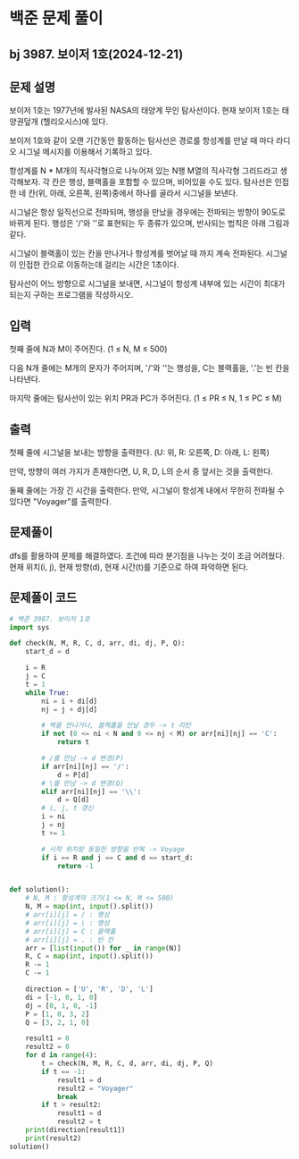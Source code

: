 # 백준 문제 풀이

## bj 3987. 보이저 1호(2024-12-21)

## 문제 설명

보이저 1호는 1977년에 발사된 NASA의 태양계 무인 탐사선이다. 현재 보이저 1호는 태양권덮개 (헬리오시스)에 있다.

보이저 1호와 같이 오랜 기간동안 활동하는 탐사선은 경로를 항성계를 만날 때 마다 라디오 시그널 메시지를 이용해서 기록하고 있다.

항성계를 N \* M개의 직사각형으로 나누어져 있는 N행 M열의 직사각형 그리드라고 생각해보자. 각 칸은 행성, 블랙홀을 포함할 수 있으며, 비어있을 수도 있다. 탐사선은 인접한 네 칸(위, 아래, 오른쪽, 왼쪽)중에서 하나를 골라서 시그널을 보낸다.

시그널은 항상 일직선으로 전파되며, 행성을 만났을 경우에는 전파되는 방향이 90도로 바뀌게 된다. 행성은 '/'와 '\'로 표현되는 두 종류가 있으며, 반사되는 법칙은 아래 그림과 같다.

시그널이 블랙홀이 있는 칸을 만나거나 항성계를 벗어날 때 까지 계속 전파된다. 시그널이 인접한 칸으로 이동하는데 걸리는 시간은 1초이다.

탐사선이 어느 방향으로 시그널을 보내면, 시그널이 항성계 내부에 있는 시간이 최대가 되는지 구하는 프로그램을 작성하시오.

## 입력

첫째 줄에 N과 M이 주어진다. (1 ≤ N, M ≤ 500)

다음 N개 줄에는 M개의 문자가 주어지며, '/'와 '\'는 행성을, C는 블랙홀을, '.'는 빈 칸을 나타낸다.

마지막 줄에는 탐사선이 있는 위치 PR과 PC가 주어진다. (1 ≤ PR ≤ N, 1 ≤ PC ≤ M)

## 출력

첫째 줄에 시그널을 보내는 방향을 출력한다. (U: 위, R: 오른쪽, D: 아래, L: 왼쪽)

만약, 방향이 여러 가지가 존재한다면, U, R, D, L의 순서 중 앞서는 것을 출력한다.

둘째 줄에는 가장 긴 시간을 출력한다. 만약, 시그널이 항성계 내에서 무한히 전파될 수 있다면 "Voyager"를 출력한다.

## 문제풀이

dfs를 활용하여 문제를 해결하였다. 조건에 따라 분기점을 나누는 것이 조금 어려웠다. 현재 위치(i, j), 현재 방향(d), 현재 시간(t)를 기준으로 하여 파악하면 된다.

## 문제풀이 코드

```python
# 백준 3987. 보이저 1호
import sys

def check(N, M, R, C, d, arr, di, dj, P, Q):
    start_d = d

    i = R
    j = C
    t = 1
    while True:
        ni = i + di[d]
        nj = j + dj[d]

        # 벽을 만나거나, 블랙홀을 만날 경우 -> t 리턴
        if not (0 <= ni < N and 0 <= nj < M) or arr[ni][nj] == 'C':
            return t

        # /를 만남 -> d 변경(P)
        if arr[ni][nj] == '/':
            d = P[d]
        # \를 만남 -> d 변경(Q)
        elif arr[ni][nj] == '\\':
            d = Q[d]
        # i, j, t 갱신
        i = ni
        j = nj
        t += 1

        # 시작 위치랑 동일한 방향을 반복 -> Voyage
        if i == R and j == C and d == start_d:
            return -1


def solution():
    # N, M : 항성계의 크기(1 <= N, M <= 500)
    N, M = map(int, input().split())
    # arr[i][j] = / : 행성
    # arr[i][j] = \ : 행성
    # arr[i][j] = C : 블랙홀
    # arr[i][j] = . : 빈 칸
    arr = [list(input()) for _ in range(N)]
    R, C = map(int, input().split())
    R -= 1
    C -= 1

    direction = ['U', 'R', 'D', 'L']
    di = [-1, 0, 1, 0]
    dj = [0, 1, 0, -1]
    P = [1, 0, 3, 2]
    Q = [3, 2, 1, 0]

    result1 = 0
    result2 = 0
    for d in range(4):
        t = check(N, M, R, C, d, arr, di, dj, P, Q)
        if t == -1:
            result1 = d
            result2 = "Voyager"
            break
        if t > result2:
            result1 = d
            result2 = t
    print(direction[result1])
    print(result2)
solution()
```
